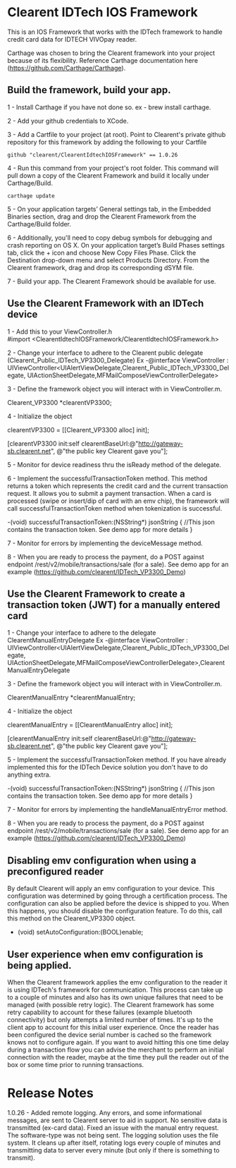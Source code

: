 # Clearent IDTech IOS Framework

This is an IOS Framework that works with the IDTech framework to handle credit card data for IDTECH VIVOpay reader.

Carthage was chosen to bring the Clearent framework into your project because of its flexibility.  Reference Carthage documentation here (https://github.com/Carthage/Carthage).

## Build the framework, build your app.

1 - Install Carthage if you have not done so. ex - brew install carthage.

2 - Add your github credentials to XCode.

3 - Add a Cartfile to your project (at root). Point to Clearent's private github repository for this framework by adding the following to your Cartfile

    github "clearent/ClearentIdtechIOSFramework" == 1.0.26

4 - Run this command from your project's root folder. This command will pull down a copy of the Clearent Framework and build it locally under Carthage/Build.

    carthage update

5 - On your application targets’ General settings tab, in the Embedded Binaries section, drag and drop the Clearent Framework from the Carthage/Build folder.

6 - Additionally, you'll need to copy debug symbols for debugging and crash reporting on OS X.
    On your application target’s Build Phases settings tab, click the + icon and choose New Copy Files Phase.
    Click the Destination drop-down menu and select Products Directory.
    From the Clearent framework, drag and drop its corresponding dSYM file.

7 - Build your app. The Clearent Framework should be available for use.

## Use the Clearent Framework with an IDTech device

1 - Add this to your ViewController.h  
#import <ClearentIdtechIOSFramework/ClearentIdtechIOSFramework.h>

2 - Change your interface to adhere to the Clearent public delegate (Clearent_Public_IDTech_VP3300_Delegate)
Ex -@interface ViewController : UIViewController<UIAlertViewDelegate,Clearent_Public_IDTech_VP3300_Delegate, UIActionSheetDelegate,MFMailComposeViewControllerDelegate>

3 - Define the framework object you will interact with in ViewController.m.

Clearent_VP3300 *clearentVP3300;

4 - Initialize the object

clearentVP3300 = [[Clearent_VP3300 alloc]  init];

[clearentVP3300 init:self clearentBaseUrl:@"http://gateway-sb.clearent.net", @"the public key Clearent gave you"];

5 - Monitor for device readiness thru the isReady method of the delegate.

6 - Implement the successfulTransactionToken method. This method returns a token which represents the credit card and the current transaction request. It allows you to submit a payment transaction.
When a card is processed (swipe or insert/dip of card with an emv chip), the framework will call successfulTransactionToken method when tokenization is successful.

-(void) successfulTransactionToken:(NSString*) jsonString {
  //This json contains the transaction token. See demo app for more details
}

7 - Monitor for errors by implementing the deviceMessage method.

8 - When you are ready to process the payment, do a POST against endpoint /rest/v2/mobile/transactions/sale (for a sale). See demo app for an example (https://github.com/clearent/IDTech_VP3300_Demo)

## Use the Clearent Framework to create a transaction token (JWT) for a manually entered card


1 - Change your interface to adhere to the delegate ClearentManualEntryDelegate
Ex -@interface ViewController : UIViewController<UIAlertViewDelegate,Clearent_Public_IDTech_VP3300_Delegate, UIActionSheetDelegate,MFMailComposeViewControllerDelegate>,ClearentManualEntryDelegate

3 - Define the framework object you will interact with in ViewController.m.

ClearentManualEntry *clearentManualEntry;

4 - Initialize the object

clearentManualEntry = [[ClearentManualEntry alloc]  init];

[clearentManualEntry init:self clearentBaseUrl:@"http://gateway-sb.clearent.net", @"the public key Clearent gave you"];

5 - Implement the successfulTransactionToken method. If you have already implemented this for the IDTech Device solution you don't have to do anything extra.

-(void) successfulTransactionToken:(NSString*) jsonString {
  //This json contains the transaction token. See demo app for more details
}

7 - Monitor for errors by implementing the handleManualEntryError method.

8 - When you are ready to process the payment, do a POST against endpoint /rest/v2/mobile/transactions/sale (for a sale). See demo app for an example (https://github.com/clearent/IDTech_VP3300_Demo)

## Disabling emv configuration when using a preconfigured reader

By default Clearent will apply an emv configuration to your device. This configuration was determined by going through a certification process. The configuration can also be applied before the device is shipped to you. When this happens, you should disable the configuration feature. To do this, call this method on the Clearent_VP3300 object.

- (void) setAutoConfiguration:(BOOL)enable;

## User experience when emv configuration is being applied.

When the Clearent framework applies the emv configuration to the reader it is using IDTech's framework for communication. This process can take up to a couple of minutes and also has its own unique failures that need to be managed (with possible retry logic). The Clearent framework has some retry capability to account for these failures (example bluetooth connectivity) but only attempts a limited number of times. It's up to the client app to account for this initial user experience. Once the reader has been configured the device serial number is cached so the framework knows not to configure again. If you want to avoid hitting this one time delay during a transaction flow you can advise the merchant to perform an initial connection with the reader, maybe at the time they pull the reader out of the box or some time prior to running transactions.


# Release Notes

1.0.26 - Added remote logging. Any errors, and some informational messages, are sent to Clearent server to aid in support. No sensitive data is transmitted (ex-card data). Fixed an issue with the manual entry request. The software-type was not being sent. The logging solution uses the file system. It cleans up after itself, rotating logs every couple of minutes and transmitting data to server every minute (but only if there is something to transmit).
